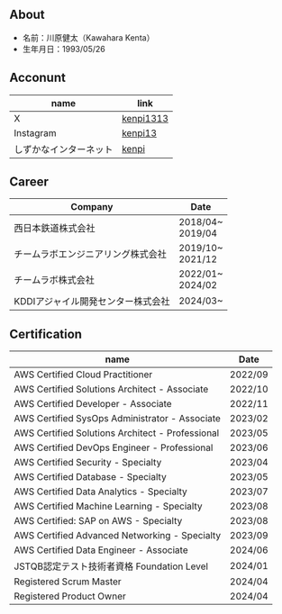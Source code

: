 ## About
- 名前：川原健太（Kawahara Kenta）
- 生年月日：1993/05/26

## Acconunt

| name | link |
|---------|---------|
| X | [kenpi1313](https://twitter.com/kenpi1313)    |
| Instagram|[kenpi13](https://www.instagram.com/kenpi1313/)|
|しずかなインターネット|[kenpi](https://sizu.me/kenpi)|

## Career

| Company | Date |
|---------|---------|
| 西日本鉄道株式会社 |2018/04~<br>2019/04|
| チームラボエンジニアリング株式会社|2019/10~<br>2021/12|
| チームラボ株式会社|2022/01~<br>2024/02|
| KDDIアジャイル開発センター株式会社|2024/03~<br>|

## Certification

| name | Date |
|---------|---------|
| AWS Certified Cloud Practitioner |2022/09|
| AWS Certified Solutions Architect - Associate|2022/10|
| AWS Certified Developer - Associate|2022/11|
| AWS Certified SysOps Administrator - Associate|2023/02|
| AWS Certified Solutions Architect - Professional|2023/05|
| AWS Certified DevOps Engineer - Professional|2023/06|
| AWS Certified Security - Specialty|2023/04|
| AWS Certified Database - Specialty|2023/05|
| AWS Certified Data Analytics - Specialty|2023/07|
| AWS Certified Machine Learning - Specialty|2023/08|
| AWS Certified: SAP on AWS - Specialty|2023/08|
| AWS Certified Advanced Networking - Specialty|2023/09|
| AWS Certified Data Engineer - Associate|2024/06|
| JSTQB認定テスト技術者資格 Foundation Level|2024/01|
| Registered Scrum Master|2024/04|
| Registered Product Owner|2024/04|
